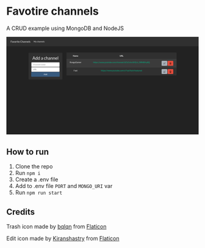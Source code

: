 # Favotire channels

A CRUD example using MongoDB and NodeJS

![](./readme-src/favorite-channels.png)

## How to run

1. Clone the repo
2. Run `npm i`
3. Create a .env file
4. Add to .env file `PORT` and `MONGO_URI` var
5. Run `npm run start`

## Credits
Trash icon made by [bqlqn](https://www.flaticon.com/authors/bqlqn) from [Flaticon](https://www.flaticon.com/)

Edit icon made by [Kiranshastry](https://www.flaticon.com/authors/kiranshastry) from [Flaticon](https://www.flaticon.com/)